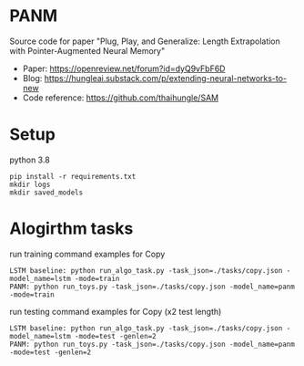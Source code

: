 # PANM
Source code for paper "Plug, Play, and Generalize: Length Extrapolation with Pointer-Augmented Neural Memory"  
- Paper: https://openreview.net/forum?id=dyQ9vFbF6D
- Blog: https://hungleai.substack.com/p/extending-neural-networks-to-new 
- Code reference: https://github.com/thaihungle/SAM  

# Setup  
python 3.8  
```
pip install -r requirements.txt   
mkdir logs
mkdir saved_models
```

# Alogirthm tasks
run training command examples for Copy
``` 
LSTM baseline: python run_algo_task.py -task_json=./tasks/copy.json -model_name=lstm -mode=train 
PANM: python run_toys.py -task_json=./tasks/copy.json -model_name=panm -mode=train  
```

run testing command examples for Copy (x2 test length)
``` 
LSTM baseline: python run_algo_task.py -task_json=./tasks/copy.json -model_name=lstm -mode=test -genlen=2 
PANM: python run_toys.py -task_json=./tasks/copy.json -model_name=panm -mode=test -genlen=2 
```